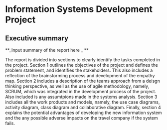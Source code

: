 # Information Systems Development Project 

## Executive summary

**_Input summary of the report here _ **

The report is divided into sections to clearly identify the tasks completed in the project. Section 1 outlines the objectives of the project and defines the problem statement, and identifies the stakeholders. This also includes a reflection of the brainstorming process and development of the empathy map. Section 2 includes a description of the teams approach from a deisgn thinking perspective, as well as the use of agile methodology, namely, SCRUM, which was integrated in the development process of the project. Also included is any assumtpions made in the systems analysis. Section 3 includes all the work products and models, namely, the use case diagrams, activity diagram, class diagram and collaborative diagram. Finally, section 4 explains the potential advantages of developing the new information system and the any possible adverse impacts on the travel company if the system fails. 
